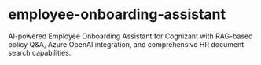 # employee-onboarding-assistant
AI-powered Employee Onboarding Assistant for Cognizant with RAG-based policy Q&amp;A, Azure OpenAI integration, and comprehensive HR document search capabilities.
